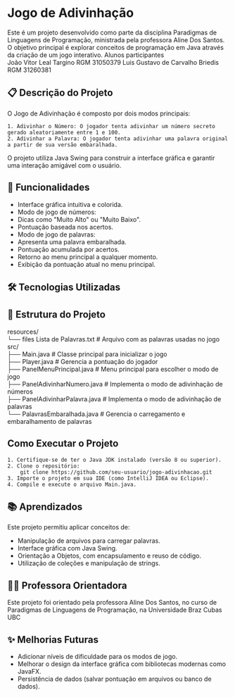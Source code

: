 
# Jogo de Adivinhação

Este é um projeto desenvolvido como parte da disciplina Paradigmas de Linguagens de Programação, ministrada pela professora Aline Dos Santos. O objetivo principal é explorar conceitos de programação em Java através da criação de um jogo interativo.
Alunos participantes  
João Vitor Leal Targino RGM 31050379
Luis Gustavo de Carvalho Briedis RGM 31260381


## 📋 Descrição do Projeto


O Jogo de Adivinhação é composto por dois modos principais:

    1. Adivinhar o Número: O jogador tenta adivinhar um número secreto gerado aleatoriamente entre 1 e 100.
    2. Adivinhar a Palavra: O jogador tenta adivinhar uma palavra original a partir de sua versão embaralhada.
O projeto utiliza Java Swing para construir a interface gráfica e garantir uma interação amigável com o usuário.





## 🚀 Funcionalidades

- Interface gráfica intuitiva e colorida.
- Modo de jogo de números:
- Dicas como "Muito Alto" ou "Muito Baixo".
- Pontuação baseada nos acertos.
- Modo de jogo de palavras:
- Apresenta uma palavra embaralhada.
- Pontuação acumulada por acertos.
- Retorno ao menu principal a qualquer momento.
- Exibição da pontuação atual no menu principal.


## 🛠️ Tecnologias Utilizadas

## 📂 Estrutura do Projeto

resources/  
└── files Lista de Palavras.txt # Arquivo com as palavras usadas no jogo  
src/  
├── Main.java                   # Classe principal para inicializar o jogo  
├── Player.java                 # Gerencia a pontuação do jogador  
├── PanelMenuPrincipal.java     # Menu principal para escolher o modo de jogo  
├── PanelAdivinharNumero.java   # Implementa o modo de adivinhação de números  
├── PanelAdivinharPalavra.java  # Implementa o modo de adivinhação de palavras  
└── PalavrasEmbaralhada.java    # Gerencia o carregamento e embaralhamento de palavras
 

## Como Executar o Projeto

    1. Certifique-se de ter o Java JDK instalado (versão 8 ou superior).
    2. Clone o repositório:
        git clone https://github.com/seu-usuario/jogo-adivinhacao.git
    3. Importe o projeto em sua IDE (como IntelliJ IDEA ou Eclipse).
    4. Compile e execute o arquivo Main.java.
    
## 📚 Aprendizados

Este projeto permitiu aplicar conceitos de:

- Manipulação de arquivos para carregar palavras.
- Interface gráfica com Java Swing.
- Orientação a Objetos, com encapsulamento e reuso de código.
- Utilização de coleções e manipulação de strings.

## 👩‍🏫 Professora Orientadora

Este projeto foi orientado pela professora Aline Dos Santos, no curso de Paradigmas de Linguagens de Programação, na Universidade Braz Cubas UBC
## ✨ Melhorias Futuras

- Adicionar níveis de dificuldade para os modos de jogo.
- Melhorar o design da interface gráfica com bibliotecas modernas como JavaFX.
- Persistência de dados (salvar pontuação em arquivos ou banco de dados).
